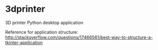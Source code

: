 # 3dprinter
3D printer Python desktop application

Reference for application structure:  
http://stackoverflow.com/questions/17466561/best-way-to-structure-a-tkinter-application
